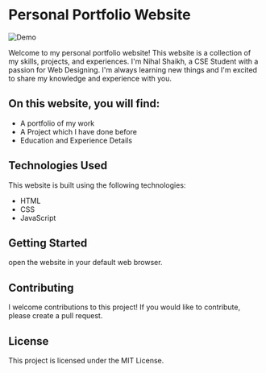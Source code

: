 # Personal Portfolio Website

<img src="https://drive.google.com/file/d/1C42-72UTuaRdMRrqMu81l8CWATjgnfJI/view?usp=sharing" alt="Demo" title="Demo">

Welcome to my personal portfolio website! This website is a collection of my skills, projects, and experiences. I'm Nihal Shaikh, a CSE Student with a passion for Web Designing. I'm always learning new things and I'm excited to share my knowledge and experience with you.

## On this website, you will find:

* A portfolio of my work
* A Project which I have done before 
* Education and Experience Details

## Technologies Used

This website is built using the following technologies:

* HTML
* CSS
* JavaScript

## Getting Started

open the website in your default web browser.

## Contributing

I welcome contributions to this project! If you would like to contribute, please create a pull request.

## License

This project is licensed under the MIT License.

